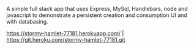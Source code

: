 A simple full stack app that uses Express, MySql, Handlebars, node and javascript to demonstrate a persistent creation and consumption UI and with databasing.

https://stormy-hamlet-77181.herokuapp.com/ | https://git.heroku.com/stormy-hamlet-77181.git
